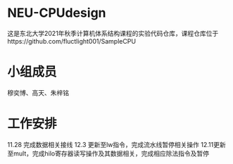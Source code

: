 # NEU-CPUdesign
这是东北大学2021年秋季计算机体系结构课程的实验代码仓库，课程仓库位于https://github.com/fluctlight001/SampleCPU
# 小组成员
穆奕博、高天、朱梓铭
# 工作安排
11.28 完成数据相关接线
12.3 更新至lw指令，完成流水线暂停相关操作
12.11更新至mult，完成hilo寄存器读写操作及其数据相关，完成相应除法指令及暂停
